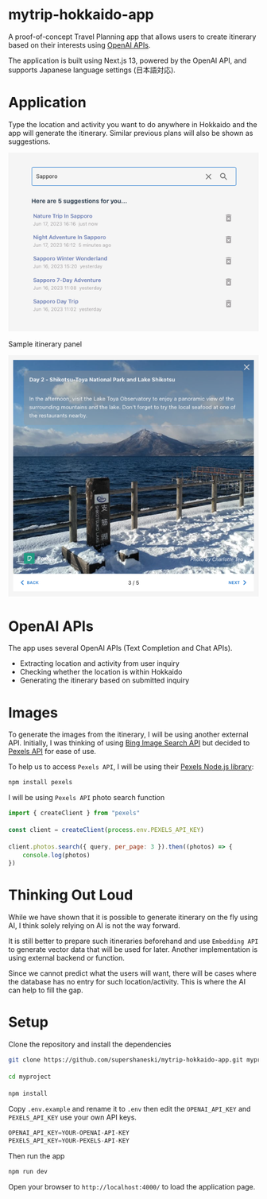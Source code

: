 mytrip-hokkaido-app
======

A proof-of-concept Travel Planning app that allows users to create itinerary based on their interests using [OpenAI APIs](https://platform.openai.com/docs/introduction/overview).

The application is built using Next.js 13, powered by the OpenAI API, and supports Japanese language settings (日本語対応).

# Application

Type the location and activity you want to do anywhere in Hokkaido and the app will generate the itinerary. Similar previous plans will also be shown as suggestions.

![Search](./docs/screenshot1.png "Search")

Sample itinerary panel

![Sample itinerary](./docs/screenshot2.png "Sample itinerary")

# OpenAI APIs

The app uses several OpenAI APIs (Text Completion and Chat APIs).

* Extracting location and activity from user inquiry
* Checking whether the location is within Hokkaido
* Generating the itinerary based on submitted inquiry

# Images

To generate the images from the itinerary, I will be using another external API.
Initially, I was thinking of using [Bing Image Search API](https://www.microsoft.com/en-us/bing/apis/bing-image-search-api) but decided to [Pexels API](https://www.pexels.com/api/documentation/?language=javascript) for ease of use.

To help us to access `Pexels API`, I will be using their [Pexels Node.js library](https://github.com/pexels/pexels-javascript):

```sh
npm install pexels
```

I will be using `Pexels API` photo search function

```javascript
import { createClient } from "pexels"

const client = createClient(process.env.PEXELS_API_KEY)

client.photos.search({ query, per_page: 3 }).then((photos) => {
    console.log(photos)
})
```

# Thinking Out Loud

While we have shown that it is possible to generate itinerary on the fly using AI, I think solely relying on AI is not the way forward. 

It is still better to prepare such itineraries beforehand and use `Embedding API` to generate vector data that will be used for later. Another implementation is using external backend or function.

Since we cannot predict what the users will want, there will be cases where the database has no entry for such location/activity. This is where the AI can help to fill the gap.


# Setup

Clone the repository and install the dependencies

```sh
git clone https://github.com/supershaneski/mytrip-hokkaido-app.git myproject

cd myproject

npm install
```

Copy `.env.example` and rename it to `.env` then edit the `OPENAI_API_KEY` and `PEXELS_API_KEY` use your own API keys. 

```javascript
OPENAI_API_KEY=YOUR-OPENAI-API-KEY
PEXELS_API_KEY=YOUR-PEXELS-API-KEY
```

Then run the app

```sh
npm run dev
```

Open your browser to `http://localhost:4000/` to load the application page.
